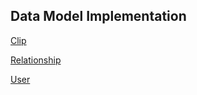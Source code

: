 ## Data Model Implementation

[Clip](https://github.com/tunefull/tunefull-service/blob/master/src/main/java/edu/cnm/deepdive/tunefull/model/entity/Clip.java)

[Relationship](https://github.com/tunefull/tunefull-service/blob/master/src/main/java/edu/cnm/deepdive/tunefull/model/entity/Relationship.java)

[User](https://github.com/tunefull/tunefull-service/blob/master/src/main/java/edu/cnm/deepdive/tunefull/model/entity/User.java)